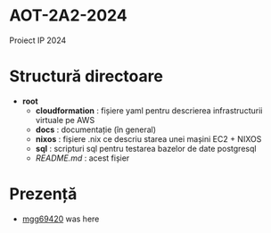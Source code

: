 # AOT-2A2-2024
Proiect IP 2024

# Structură directoare
+ **root**
  - **cloudformation** : fișiere yaml pentru descrierea infrastructurii virtuale pe AWS
  - **docs** : documentație (în general)
  - **nixos** : fișiere .nix ce descriu starea unei mașini EC2 + NIXOS
  - **sql** : scripturi sql pentru testarea bazelor de date postgresql
  - _README.md_ : acest fișier

# Prezență
+ [mgg69420](https://github.com/mgg69420) was here
